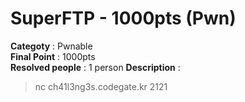 SuperFTP - 1000pts (Pwn)
========================
**Categoty** : Pwnable<br />
**Final Point** : 1000pts<br />
**Resolved people** : 1 person
**Description** : 
> nc ch41l3ng3s.codegate.kr 2121
